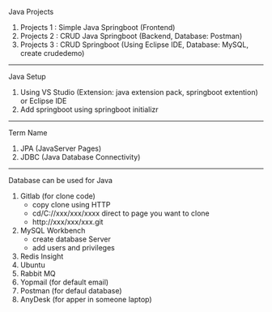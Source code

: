
Java Projects
1. Projects 1 : Simple Java Springboot (Frontend)
2. Projects 2 : CRUD Java Springboot (Backend, Database: Postman)
3. Projects 3 : CRUD Springboot (Using Eclipse IDE, Database: MySQL, create crudedemo)

-----------------------------------------------------------------------

Java Setup
1. Using VS Studio (Extension: java extension pack, springboot extention) or Eclipse IDE 
2. Add springboot using springboot initializr

-----------------------------------------------------------------------

Term Name
1. JPA (JavaServer Pages)
2. JDBC (Java Database Connectivity)

-----------------------------------------------------------------------

Database can be used for Java
1. Gitlab (for clone code)
   - copy clone using HTTP
   - cd/C://xxx/xxx/xxxx direct to page you want to clone
   - http://xxx/xxx/xxx.git
2. MySQL Workbench
   - create database Server
   - add users and privileges
4. Redis Insight
5. Ubuntu
6. Rabbit MQ
7. Yopmail (for default email)
8. Postman (for defaul database)
9. AnyDesk (for apper in someone laptop)
